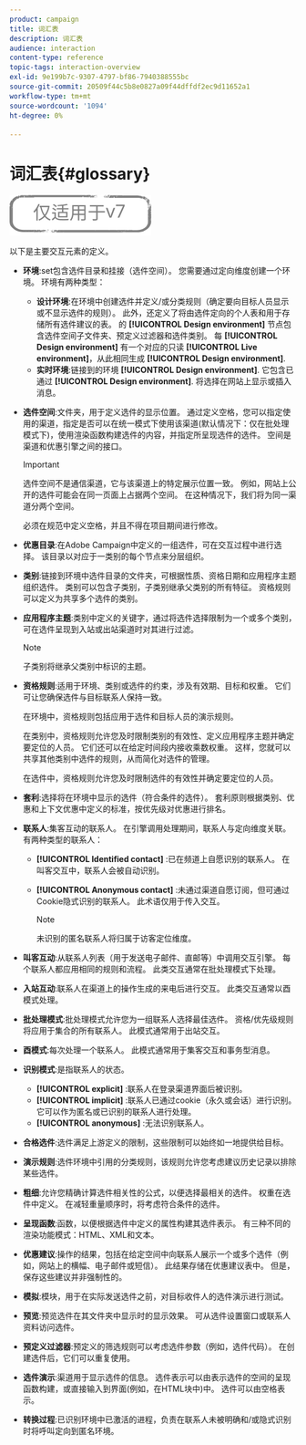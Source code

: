 ```yaml
---
product: campaign
title: 词汇表
description: 词汇表
audience: interaction
content-type: reference
topic-tags: interaction-overview
exl-id: 9e199b7c-9307-4797-bf86-7940388555bc
source-git-commit: 20509f44c5b8e0827a09f44dffdf2ec9d11652a1
workflow-type: tm+mt
source-wordcount: '1094'
ht-degree: 0%

---
```


# 词汇表{#glossary}

![](../../assets/v7-only.svg)

以下是主要交互元素的定义。

* **环境**:set包含选件目录和挂接（选件空间）。 您需要通过定向维度创建一个环境。 环境有两种类型：

   * **设计环境**:在环境中创建选件并定义/或分类规则（确定要向目标人员显示或不显示选件的规则）。 此外，还定义了将由选件定向的个人表和用于存储所有选件建议的表。 的 **[!UICONTROL Design environment]** 节点包含选件空间子文件夹、预定义过滤器和选件类别。 每 **[!UICONTROL Design environment]** 有一个对应的只读 **[!UICONTROL Live environment]**，从此相同生成 **[!UICONTROL Design environment]**.
   * **实时环境**:链接到的环境 **[!UICONTROL Design environment]**. 它包含已通过 **[!UICONTROL Design environment]**. 将选择在网站上显示或插入消息。

* **选件空间**:文件夹，用于定义选件的显示位置。 通过定义空格，您可以指定使用的渠道，指定是否可以在统一模式下使用该渠道(默认情况下：仅在批处理模式下)，使用渲染函数构建选件的内容，并指定所呈现选件的选件。 空间是渠道和优惠引擎之间的接口。

   >[!IMPORTANT]
   >
   >选件空间不是通信渠道，它与该渠道上的特定展示位置一致。 例如，网站上公开的选件可能会在同一页面上占据两个空间。 在这种情况下，我们将为同一渠道分两个空间。
   >
   >必须在规范中定义空格，并且不得在项目期间进行修改。

* **优惠目录**:在Adobe Campaign中定义的一组选件，可在交互过程中进行选择。 该目录以对应于一类别的每个节点来分层组织。
* **类别**:链接到环境中选件目录的文件夹，可根据性质、资格日期和应用程序主题组织选件。 类别可以包含子类别，子类别继承父类别的所有特征。 资格规则可以定义为共享多个选件的类别。
* **应用程序主题**:类别中定义的关键字，通过将选件选择限制为一个或多个类别，可在选件呈现到入站或出站渠道时对其进行过滤。

   >[!NOTE]
   >
   >子类别将继承父类别中标识的主题。

* **资格规则**:适用于环境、类别或选件的约束，涉及有效期、目标和权重。 它们可让您确保选件与目标联系人保持一致。

   在环境中，资格规则包括应用于选件和目标人员的演示规则。

   在类别中，资格规则允许您及时限制类别的有效性、定义应用程序主题并确定要定位的人员。 它们还可以在给定时间段内接收乘数权重。 这样，您就可以共享其他类别中选件的规则，从而简化对选件的管理。

   在选件中，资格规则允许您及时限制选件的有效性并确定要定位的人员。

* **套利**:选择将在环境中显示的选件（符合条件的选件）。 套利原则根据类别、优惠和上下文优惠中定义的标准，按优先级对优惠进行排名。
* **联系人**:集客互动的联系人。 在引擎调用处理期间，联系人与定向维度关联。 有两种类型的联系人：

   * **[!UICONTROL Identified contact]** :已在频道上自愿识别的联系人。 在叫客交互中，联系人会被自动识别。
   * **[!UICONTROL Anonymous contact]** :未通过渠道自愿订阅，但可通过Cookie隐式识别的联系人。 此术语仅用于传入交互。

      >[!NOTE]
      >
      >未识别的匿名联系人将归属于访客定位维度。

* **叫客互动**:从联系人列表（用于发送电子邮件、直邮等）中调用交互引擎。 每个联系人都应用相同的规则和流程。 此类交互通常在批处理模式下处理。
* **入站互动**:联系人在渠道上的操作生成的来电后进行交互。 此类交互通常以酉模式处理。
* **批处理模式**:批处理模式允许您为一组联系人选择最佳选件。 资格/优先级规则将应用于集合的所有联系人。 此模式通常用于出站交互。
* **酉模式**:每次处理一个联系人。 此模式通常用于集客交互和事务型消息。
* **识别模式**:是指联系人的状态。

   * **[!UICONTROL explicit]** :联系人在登录渠道界面后被识别。
   * **[!UICONTROL implicit]** :联系人已通过cookie（永久或会话）进行识别。 它可以作为匿名或已识别的联系人进行处理。
   * **[!UICONTROL anonymous]** :无法识别联系人。

* **合格选件**:选件满足上游定义的限制，这些限制可以始终如一地提供给目标。
* **演示规则**:选件环境中引用的分类规则，该规则允许您考虑建议历史记录以排除某些选件。
* **粗细**:允许您精确计算选件相关性的公式，以便选择最相关的选件。 权重在选件中定义。 在减轻重量顺序时，将考虑符合条件的选件。
* **呈现函数**:函数，以便根据选件中定义的属性构建其选件表示。 有三种不同的渲染功能模式：HTML、XML和文本。
* **优惠建议**:操作的结果，包括在给定空间中向联系人展示一个或多个选件（例如，网站上的横幅、电子邮件或短信）。 此结果存储在优惠建议表中。 但是，保存这些建议并非强制性的。
* **模拟**:模块，用于在实际发送选件之前，对目标收件人的选件演示进行测试。
* **预览**:预览选件在其文件夹中显示时的显示效果。 可从选件设置窗口或联系人资料访问选件。
* **预定义过滤器**:预定义的筛选规则可以考虑选件参数（例如，选件代码）。 在创建选件后，它们可以重复使用。
* **选件演示**:渠道用于显示选件的信息。 选件表示可以由表示选件的空间的呈现函数构建，或直接输入到界面(例如，在HTML块中)中。 选件可以由空格表示。
* **转换过程**:已识别环境中已激活的进程，负责在联系人未被明确和/或隐式识别时将呼叫定向到匿名环境。
